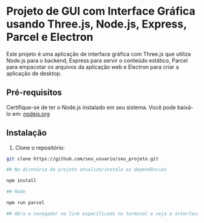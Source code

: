 # Projeto de GUI com Interface Gráfica usando Three.js, Node.js, Express, Parcel e Electron

Este projeto é uma aplicação de interface gráfica com Three.js que utiliza Node.js para o backend, Express para servir o conteúdo estático, Parcel para empacotar os arquivos da aplicação web e Electron para criar a aplicação de desktop.

## Pré-requisitos

Certifique-se de ter o Node.js instalado em seu sistema. Você pode baixá-lo em: [nodejs.org](https://nodejs.org/)

## Instalação

1. Clone o repositório:

```bash
git clone https://github.com/seu_usuario/seu_projeto.git

## No diretório do projeto atualize/instale as dependências

npm install

## Rode 

npm run parcel

## Abra o navegador no link específicado no terminal e veja a interface.

